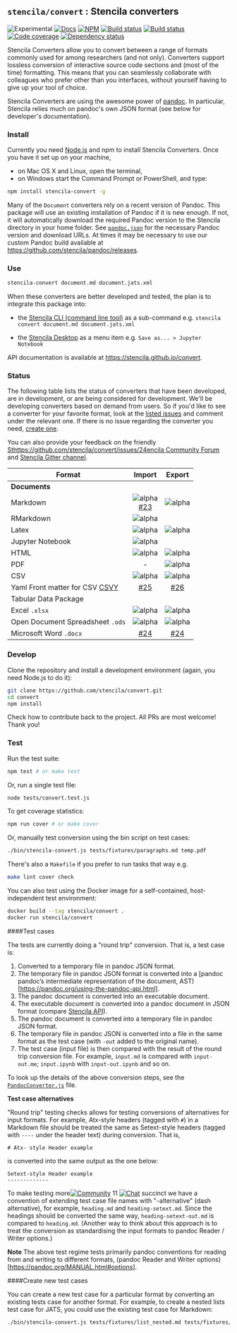 ## `stencila/convert` : Stencila converters

![Experimental](https://img.shields.io/badge/stability-experimental-orange.svg)
[![Docs](https://img.shields.io/badge/docs-latest-blue.svg)](https://stencila.github.io/convert)
[![NPM](http://img.shields.io/npm/v/stencila-convert.svg?style=flat)](https://www.npmjs.com/package/stencila-convert)
[![Build status](https://travis-ci.org/stencila/convert.svg?branch=master)](https://travis-ci.org/stencila/convert)
[![Build status](https://ci.appveyor.com/api/projects/status/f1hx694pxm0fyqni?svg=true)](https://ci.appveyor.com/project/nokome/convert)
[![Code coverage](https://codecov.io/gh/stencila/convert/branch/master/graph/badge.svg)](https://codecov.io/gh/stencila/convert)
[![Dependency status](https://david-dm.org/stencila/convert.svg)](https://david-dm.org/stencila/convert)


Stencila Converters allow you to convert between a range of formats commonly used for among researchers (and not only). Converters support
lossless conversion of interactive source code sections and (most of the time) formatting. This means that you can seamlessly collaborate with colleagues
who prefer other than you interfaces, without yourself having to give up your tool of choice.

Stencila Converters are using the awesome power of [pandoc](https://pandoc.org/). In particular, Stencila relies much on pandoc's own JSON format
(see below for developer's documentation).



### Install

Currently you need [Node.js](https://nodejs.org/en/download/) and npm to install Stencila Converters. Once you have it set up on your machine,

* on Mac OS X and Linux, open the terminal,
* on Windows start the Command Prompt or PowerShell, and type:

```bash
npm install stencila-convert -g
```

Many of the `Document` converters rely on a recent version of Pandoc. This package will use an existing installation of Pandoc if it is new enough. If not, it will automatically download the required Pandoc version to the Stencila directory in your home folder. See [`pandoc.json`](src/helpers/pandoc.json) for the necessary Pandoc version and download URLs. At times it may be necessary to use our custom Pandoc build available at https://github.com/stencila/pandoc/releases.


### Use

```bash
stencila-convert document.md document.jats.xml
```

When these converters are better developed and tested, the plan is to integrate this package into:

- the [Stencila CLI (command line tool)](https://github.com/stencila/cli) as a sub-command e.g. `stencila convert document.md document.jats.xml`

- the [Stencila Desktop](https://github.com/stencila/desktop) as a menu item e.g. `Save as... > Jupyter Notebook`

API documentation is available at https://stencila.github.io/convert.


### Status

The following table lists the status of converters that have been developed, are in development, or are being considered for development. 
We'll be developing converters based on demand from users. So if you'd like to see a converter for your favorite format, look at the [listed issues](https://github.com/stencila/convert/issues) and comment under the relevant one. If there is no
issue regarding the converter you need, [create one](https://github.com/stencila/convert/issues/new). 

You can also provide your feedback on the friendly [Sthttps://github.com/stencila/convert/issues/24encila Community Forum](https://community.stenci.la)
and [Stencila Gitter channel](https://gitter.im/stencila/stencila).


Format          | Import                                                           | Export
--------------- | :--------------------------------------------------------------: | :--------------------------------------------------------------:
**Documents**   |                                                                  |
Markdown        |![alpha](https://img.shields.io/badge/status-alpha-red.svg) <br/> [#23](https://github.com/stencila/convert/issues/23)      |![alpha](https://img.shields.io/badge/status-alpha-red.svg)
RMarkdown       |![alpha](https://img.shields.io/badge/status-alpha-red.svg)       |
Latex           |![alpha](https://img.shields.io/badge/status-alpha-red.svg)       |![alpha](https://img.shields.io/badge/status-alpha-red.svg)
Jupyter Notebook|![alpha](https://img.shields.io/badge/status-alpha-red.svg)       |
HTML            |![alpha](https://img.shields.io/badge/status-alpha-red.svg)       |![alpha](https://img.shields.io/badge/status-alpha-red.svg)
PDF             |-                                                                 |![alpha](https://img.shields.io/badge/status-alpha-red.svg)                                                               |
CSV             |![alpha](https://img.shields.io/badge/status-alpha-red.svg)       |![alpha](https://img.shields.io/badge/status-alpha-red.svg)
Yaml Front matter for CSV [CSVY](http://csvy.org/)            |    [#25](https://github.com/stencila/convert/issues/25)                                                              | [#26](https://github.com/stencila/convert/issues/26)
Tabular Data Package |                                                             |
Excel `.xlsx`   |![alpha](https://img.shields.io/badge/status-alpha-red.svg)       |![alpha](https://img.shields.io/badge/status-alpha-red.svg)
Open Document Spreadsheet `.ods`|![alpha](https://img.shields.io/badge/status-alpha-red.svg)|![alpha](https://img.shields.io/badge/status-alpha-red.svg)
Microsoft Word `.docx`|[#24](https://github.com/stencila/convert/issues/24)|[#24](https://github.com/stencila/convert/issues/24)


### Develop

Clone the repository and install a development environment (again, you need Node.js to do it):

```bash
git clone https://github.com/stencila/convert.git
cd convert
npm install
```

Check how to contribute back to the project. All PRs are most welcome! Thank you!

### Test

Run the test suite:

```bash
npm test # or make test
```

Or, run a single test file:

```bash
node tests/convert.test.js
```

To get coverage statistics:

```bash
npm run cover # or make cover
```

Or, manually test conversion using the bin script on test cases:

```bash
./bin/stencila-convert.js tests/fixtures/paragraphs.md temp.pdf
```

There's also a `Makefile` if you prefer to run tasks that way e.g.

```bash
make lint cover check
```

You can also test using the Docker image for a self-contained, host-independent test environment:

```bash
docker build --tag stencila/convert .
docker run stencila/convert
```

####Test cases

The tests are currently doing a "round trip" conversion. That is, a test case is:

1. Converted to a temporary file in pandoc JSON format.
2. The temporary file in pandoc JSON format is converted into
a [pandoc pandoc’s intermediate representation of the document, AST)[https://pandoc.org/using-the-pandoc-api.html].
3. The pandoc document is converted into an executable document.
4. The executable document is converted into a pandoc document in JSON format
(compare [Stencila API](https://github.com/stencila/specs)).
5. The pandoc document is converted into a temporary file in pandoc JSON format.
6. The temporary file in pandoc JSON is converted into a file in the same format
as the test case (with `-out` added to the original name).
7. The test case (input file) is then compared with the result of the
round trip conversion file. For example, `input.md` is compared with `input-out.me`; `input.ipynb` with `input-out.ipynb` and so on.


 To look up the details of the above conversion steps, see the
 [`PandocConverter.js`](https://github.com/stencila/convert/blob/master/src/PandocConverter.js) file.

 **Test case alternatives**

"Round trip" testing checks allows for testing conversions of alternatives for
input formats. For example,  Atx-style headers (tagged with `#`) in a Markdown file should be treated the same as Setext-style headers (tagged with `----` under the header text) during conversion. That is,

```
# Atx- style Header example
```

is converted into the same output as the one below:

```
Setext-style Header example
-------------
```

To make testing more[![Community](https://img.shields.io/badge/join-community-green.svg)](https://community.stenci.la)
11
[![Chat](https://badges.gitter.im/stencila/stencila.svg)](https://gitter.im/stencila/stencila) succinct we have a convention of extending test case file names with "-alternative" (dash alternative), for example, `heading.md` and `heading-setext.md`. Since the headings should be converted the same way,
`heading-setext-out.md` is compared to `heading.md`.
(Another way to think about this approach is to treat the conversion as
  standardising the input formats to pandoc Reader / Writer options.)


**Note** The above test regime tests primarily pandoc conventions for
reading from and writing to different formats, (pandoc Reader and Writer options)[https://pandoc.org/MANUAL.html#options].


####Create new test cases

You can create a new test case for a particular format by converting an existing tests case for another format. For example, to create a nested lists test case for JATS, you could use the existing test case for Markdown:

```bash
./bin/stencila-convert.js tests/fixtures/list_nested.md tests/fixtures/list_nested.jats.xml
```
